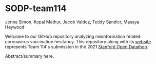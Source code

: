 # SODP-team114

Jenna Simon, Kopal Mathur, Jacob Valdez, Teddy Sandler, Masaya Heywood

Welcome to our GitHub repository analyzing misinformation related coronavirus
vaccination hesitancy. This repository along with its [website](https://sodp-team114.herokuapp.com/) represents
Team 114's submission in the 2021 [Stanford Open Datathon](https://datathon.stanford.edu/).

Abstract/summary here.
